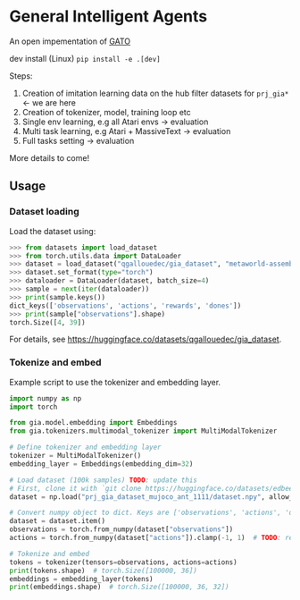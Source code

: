 # General Intelligent Agents
An open impementation of [GATO](https://www.deepmind.com/publications/a-generalist-agent)


dev install  (Linux)
`pip install -e .[dev]`

Steps:
1. Creation of imitation learning data on the hub filter datasets for `prj_gia*` <- we are here
2. Creation of tokenizer, model, training loop etc
3. Single env learning, e.g all Atari envs -> evaluation
4. Multi task learning, e.g Atari + MassiveText -> evaluation
5. Full tasks setting -> evaluation

More details to come!

## Usage

### Dataset loading

Load the dataset using:

```python
>>> from datasets import load_dataset
>>> from torch.utils.data import DataLoader
>>> dataset = load_dataset("qgallouedec/gia_dataset", "metaworld-assembly-v2", split="train")
>>> dataset.set_format(type="torch")
>>> dataloader = DataLoader(dataset, batch_size=4)
>>> sample = next(iter(dataloader))
>>> print(sample.keys()) 
dict_keys(['observations', 'actions', 'rewards', 'dones'])
>>> print(sample["observations"].shape)
torch.Size([4, 39])
```

For details, see https://huggingface.co/datasets/qgallouedec/gia_dataset.

### Tokenize and embed

Example script to use the tokenizer and embedding layer.

```python
import numpy as np
import torch

from gia.model.embedding import Embeddings
from gia.tokenizers.multimodal_tokenizer import MultiModalTokenizer

# Define tokenizer and embedding layer
tokenizer = MultiModalTokenizer()
embedding_layer = Embeddings(embedding_dim=32)

# Load dataset (100k samples) TODO: update this
# First, clone it with `git clone https://huggingface.co/datasets/edbeeching/prj_gia_dataset_mujoco_ant_1111/`
dataset = np.load("prj_gia_dataset_mujoco_ant_1111/dataset.npy", allow_pickle=True)

# Convert numpy object to dict. Keys are ['observations', 'actions', 'dones', 'rewards']
dataset = dataset.item()
observations = torch.from_numpy(dataset["observations"])
actions = torch.from_numpy(dataset["actions"]).clamp(-1, 1)  # TODO: remove clamp when clamping is done in the dataset

# Tokenize and embed
tokens = tokenizer(tensors=observations, actions=actions)
print(tokens.shape)  # torch.Size([100000, 36])
embeddings = embedding_layer(tokens)
print(embeddings.shape)  # torch.Size([100000, 36, 32])
```